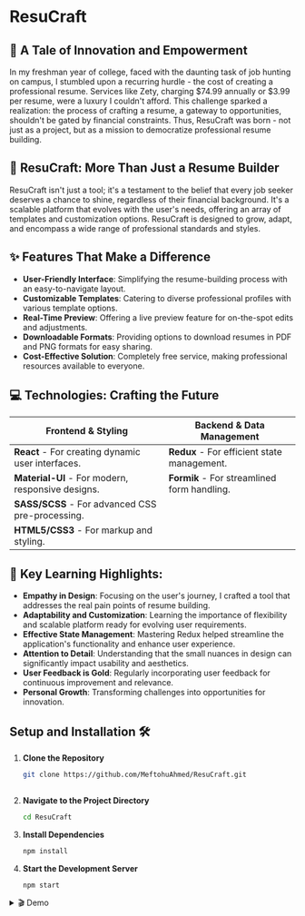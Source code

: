 # ResuCraft

## 🚀 A Tale of Innovation and Empowerment

In my freshman year of college, faced with the daunting task of job hunting on campus, I stumbled upon a recurring hurdle - the cost of creating a professional resume. Services like Zety, charging $74.99 annually or $3.99 per resume, were a luxury I couldn't afford. This challenge sparked a realization: the process of crafting a resume, a gateway to opportunities, shouldn't be gated by financial constraints. Thus, ResuCraft was born - not just as a project, but as a mission to democratize professional resume building.

## 📘 ResuCraft: More Than Just a Resume Builder

ResuCraft isn't just a tool; it's a testament to the belief that every job seeker deserves a chance to shine, regardless of their financial background. It's a scalable platform that evolves with the user's needs, offering an array of templates and customization options. ResuCraft is designed to grow, adapt, and encompass a wide range of professional standards and styles.

## ✨ Features That Make a Difference
- **User-Friendly Interface**: Simplifying the resume-building process with an easy-to-navigate layout.
- **Customizable Templates**: Catering to diverse professional profiles with various template options.
- **Real-Time Preview**: Offering a live preview feature for on-the-spot edits and adjustments.
- **Downloadable Formats**: Providing options to download resumes in PDF and PNG formats for easy sharing.
- **Cost-Effective Solution**: Completely free service, making professional resources available to everyone.

## 💻 Technologies: Crafting the Future

| Frontend & Styling | Backend & Data Management |
| ------------------ | ------------------------- |
| **React** - For creating dynamic user interfaces. | **Redux** - For efficient state management. |
| **Material-UI** - For modern, responsive designs. | **Formik** - For streamlined form handling. |
| **SASS/SCSS** - For advanced CSS pre-processing. | |
| **HTML5/CSS3** - For markup and styling. | |




## 🔑 Key Learning Highlights:
- **Empathy in Design**: Focusing on the user's journey, I crafted a tool that addresses the real pain points of resume building.
- **Adaptability and Customization**: Learning the importance of flexibility and scalable platform ready for evolving user requirements.
- **Effective State Management**: Mastering Redux helped streamline the application's functionality and enhance user experience.
- **Attention to Detail**: Understanding that the small nuances in design can significantly impact usability and aesthetics.
- **User Feedback is Gold**: Regularly incorporating user feedback for continuous improvement and relevance.
- **Personal Growth**: Transforming challenges into opportunities for innovation.


## Setup and Installation 🛠️
1. **Clone the Repository**
   ```bash
   git clone https://github.com/MeftohuAhmed/ResuCraft.git
  
   
2. **Navigate to the Project Directory**
   ```bash
   cd ResuCraft
   
3. **Install Dependencies**
   ```bash
   npm install
   
4. **Start the Development Server**
   ```bash
   npm start

<details>
  <summary>🎬 Demo</summary>
  
  ![demo](https://github.com/MeftohuAhmed/ResuCraft/assets/91487090/5c2e9da3-75ca-479c-bd65-0bf089686cdc)
  
</details>




